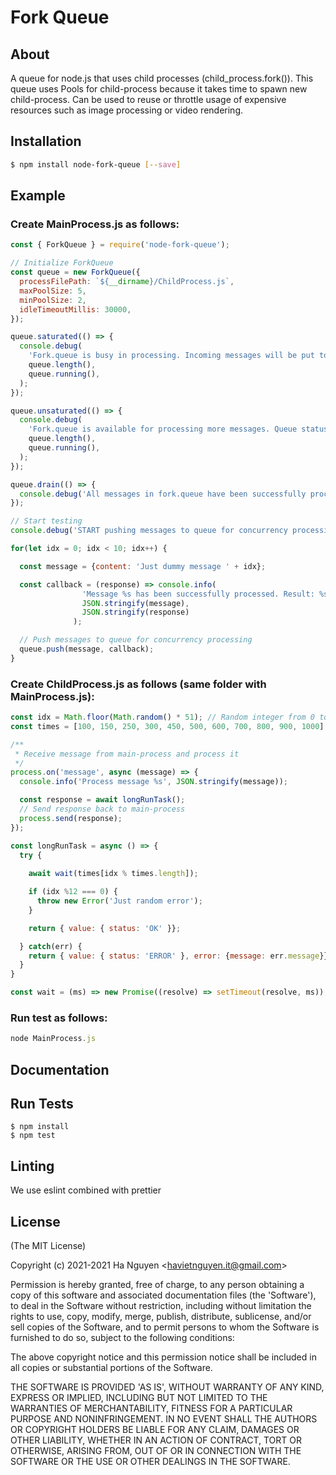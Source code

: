# Fork Queue

## About

  A queue for node.js that uses child processes (child_process.fork()). This queue uses Pools for child-process because it takes time to spawn new child-process. Can be used to reuse or throttle usage of expensive resources such as image processing or video rendering.

## Installation

```sh
$ npm install node-fork-queue [--save]
```


## Example

### Create MainProcess.js as follows:

```js
const { ForkQueue } = require('node-fork-queue');

// Initialize ForkQueue
const queue = new ForkQueue({
  processFilePath: `${__dirname}/ChildProcess.js`,
  maxPoolSize: 5,
  minPoolSize: 2,
  idleTimeoutMillis: 30000,
});

queue.saturated(() => {
  console.debug(
    'Fork.queue is busy in processing. Incoming messages will be put to queue. Queue status [waiting: %s, running: %s]',
    queue.length(),
    queue.running(),
  );
});

queue.unsaturated(() => {
  console.debug(
    'Fork.queue is available for processing more messages. Queue status [waiting: %s, running: %s]',
    queue.length(),
    queue.running(),
  );
});

queue.drain(() => {
  console.debug('All messages in fork.queue have been successfully processed. Waiting for new message...');
});

// Start testing
console.debug('START pushing messages to queue for concurrency processing')

for(let idx = 0; idx < 10; idx++) {

  const message = {content: 'Just dummy message ' + idx};

  const callback = (response) => console.info(
                'Message %s has been successfully processed. Result: %s',
                JSON.stringify(message),
                JSON.stringify(response)
              );

  // Push messages to queue for concurrency processing  
  queue.push(message, callback);
}
```

### Create ChildProcess.js as follows (same folder with MainProcess.js):
```js
const idx = Math.floor(Math.random() * 51); // Random integer from 0 to 50
const times = [100, 150, 250, 300, 450, 500, 600, 700, 800, 900, 1000];

/**
 * Receive message from main-process and process it
 */
process.on('message', async (message) => {
  console.info('Process message %s', JSON.stringify(message));

  const response = await longRunTask();
  // Send response back to main-process
  process.send(response);
});

const longRunTask = async () => {
  try {
    
    await wait(times[idx % times.length]);

    if (idx %12 === 0) {
      throw new Error('Just random error');
    }

    return { value: { status: 'OK' }};

  } catch(err) {
    return { value: { status: 'ERROR' }, error: {message: err.message}};
  }
}

const wait = (ms) => new Promise((resolve) => setTimeout(resolve, ms));
```

### Run test as follows:
```js
node MainProcess.js
```

## Documentation

## Run Tests

    $ npm install
    $ npm test

## Linting

We use eslint combined with prettier


## License

(The MIT License)

Copyright (c) 2021-2021 Ha Nguyen &lt;havietnguyen.it@gmail.com&gt;

Permission is hereby granted, free of charge, to any person obtaining
a copy of this software and associated documentation files (the
'Software'), to deal in the Software without restriction, including
without limitation the rights to use, copy, modify, merge, publish,
distribute, sublicense, and/or sell copies of the Software, and to
permit persons to whom the Software is furnished to do so, subject to
the following conditions:

The above copyright notice and this permission notice shall be
included in all copies or substantial portions of the Software.

THE SOFTWARE IS PROVIDED 'AS IS', WITHOUT WARRANTY OF ANY KIND,
EXPRESS OR IMPLIED, INCLUDING BUT NOT LIMITED TO THE WARRANTIES OF
MERCHANTABILITY, FITNESS FOR A PARTICULAR PURPOSE AND NONINFRINGEMENT.
IN NO EVENT SHALL THE AUTHORS OR COPYRIGHT HOLDERS BE LIABLE FOR ANY
CLAIM, DAMAGES OR OTHER LIABILITY, WHETHER IN AN ACTION OF CONTRACT,
TORT OR OTHERWISE, ARISING FROM, OUT OF OR IN CONNECTION WITH THE
SOFTWARE OR THE USE OR OTHER DEALINGS IN THE SOFTWARE.
